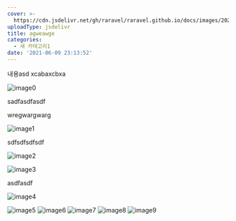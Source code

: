 ```yaml
---
cover: >-
  https://cdn.jsdelivr.net/gh/raravel/raravel.github.io/docs/images/20210609231352/image0.png
uploadType: jsdelivr
title: agweawge
categories:
  - 새 카테고리1
date: '2021-06-09 23:13:52'
---
```

내용asd
xcabaxcbxa


![image0](https://cdn.jsdelivr.net/gh/raravel/raravel.github.io/docs/images/20210609231352/image0.png)


sadfasdfasdf

wregwargwarg

![image1](https://cdn.jsdelivr.net/gh/raravel/raravel.github.io/docs/images/20210609231352/image1.png)



sdfsdfsdfsdf


![image2](https://cdn.jsdelivr.net/gh/raravel/raravel.github.io/docs/images/20210609231352/image2.png)



![image3](https://cdn.jsdelivr.net/gh/raravel/raravel.github.io/docs/images/20210609231352/image3.png)



asdfasdf


![image4](https://cdn.jsdelivr.net/gh/raravel/raravel.github.io/docs/images/20210609231352/image4.png)


![image5](https://cdn.jsdelivr.net/gh/raravel/raravel.github.io/docs/images/20210609231352/image5.png)
![image6](https://cdn.jsdelivr.net/gh/raravel/raravel.github.io/docs/images/20210609231352/image6.png)
![image7](https://cdn.jsdelivr.net/gh/raravel/raravel.github.io/docs/images/20210609231352/image7.png)
![image8](https://cdn.jsdelivr.net/gh/raravel/raravel.github.io/docs/images/20210609231352/image8.png)
![image9](https://cdn.jsdelivr.net/gh/raravel/raravel.github.io/docs/images/20210609231352/image9.png)
